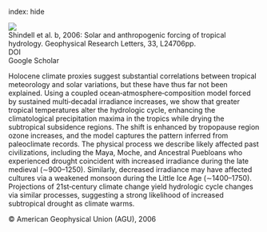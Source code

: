 index: hide

<div class="Citation">
    <div class="Citation-thumb CitationThumb-linked"  data-href="https://doi.org/10.1029/2006gl027468">
      <img src="https://static.claimspace.cloud/climate-study-static/refs/thumbs/8/Shindell_et_al_2006b-thumb.png" />
    </div>

  <div class="Citation-body">
    <div class="Citation-text">Shindell et al. b, 2006: Solar and anthropogenic forcing of tropical hydrology. <span class="Article-journal">Geophysical Research Letters, </span><span class="Article-volume">33, </span>L24706pp.</div>
    <div class="Citation-links">
      <div class="CitationLink" data-href="https://doi.org/10.1029/2006gl027468">
        <div class="CitationLink-icon CitationLink-Doi"></div>
        <div class="CitationLink-text">DOI</div>
      </div>
      <div class="CitationLink" data-href="https://scholar.google.com/scholar?q=10.1029/2006gl027468">
        <div class="CitationLink-icon CitationLink-Scholar"></div>
        <div class="CitationLink-text">Google Scholar</div>
      </div>
    </div>
  </div>
</div>

Holocene climate proxies suggest substantial correlations between tropical meteorology and solar variations, but these have thus far not been explained. Using a coupled ocean‐atmosphere‐composition model forced by sustained multi‐decadal irradiance increases, we show that greater tropical temperatures alter the hydrologic cycle, enhancing the climatological precipitation maxima in the tropics while drying the subtropical subsidence regions. The shift is enhanced by tropopause region ozone increases, and the model captures the pattern inferred from paleoclimate records. The physical process we describe likely affected past civilizations, including the Maya, Moche, and Ancestral Puebloans who experienced drought coincident with increased irradiance during the late medieval (∼900–1250). Similarly, decreased irradiance may have affected cultures via a weakened monsoon during the Little Ice Age (∼1400–1750). Projections of 21st‐century climate change yield hydrologic cycle changes via similar processes, suggesting a strong likelihood of increased subtropical drought as climate warms.

<div class="Citation-copy">
&copy; American Geophysical Union (AGU), 2006
</div>